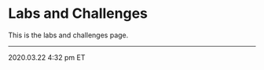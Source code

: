 # Labs and Challenges

This is the labs and challenges page.

<hr class="tight">
<p class="timestamp">2020.03.22 4:32 pm ET</p>
